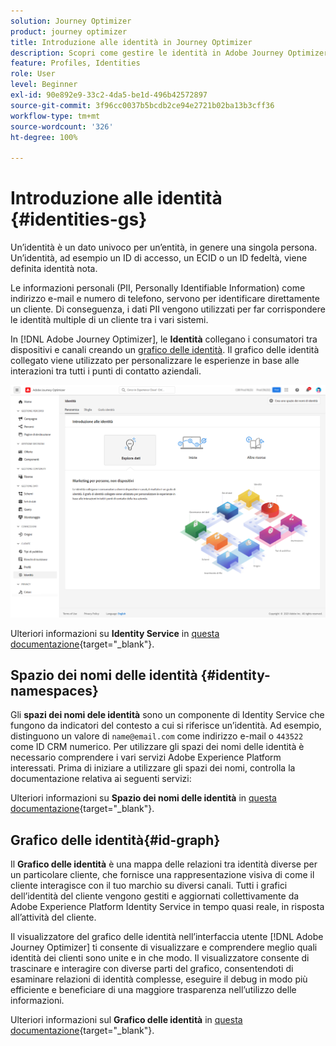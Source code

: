 ```yaml
---
solution: Journey Optimizer
product: journey optimizer
title: Introduzione alle identità in Journey Optimizer
description: Scopri come gestire le identità in Adobe Journey Optimizer
feature: Profiles, Identities
role: User
level: Beginner
exl-id: 90e892e9-33c2-4da5-be1d-496b42572897
source-git-commit: 3f96cc0037b5bcdb2ce94e2721b02ba13b3cff36
workflow-type: tm+mt
source-wordcount: '326'
ht-degree: 100%

---
```


# Introduzione alle identità {#identities-gs}

Un’identità è un dato univoco per un’entità, in genere una singola persona. Un’identità, ad esempio un ID di accesso, un ECID o un ID fedeltà, viene definita identità nota.

Le informazioni personali (PII, Personally Identifiable Information) come indirizzo e-mail e numero di telefono, servono per identificare direttamente un cliente. Di conseguenza, i dati PII vengono utilizzati per far corrispondere le identità multiple di un cliente tra i vari sistemi.

In [!DNL Adobe Journey Optimizer], le **Identità** collegano i consumatori tra dispositivi e canali creando un [grafico delle identità](#id-graph). Il grafico delle identità collegato viene utilizzato per personalizzare le esperienze in base alle interazioni tra tutti i punti di contatto aziendali.

![](assets/identities-home.png)

Ulteriori informazioni su **Identity Service** in [questa documentazione](https://experienceleague.adobe.com/docs/experience-platform/identity/home.html?lang=it){target="_blank"}.

## Spazio dei nomi delle identità {#identity-namespaces}

Gli **spazi dei nomi dele identità** sono un componente di Identity Service che fungono da indicatori del contesto a cui si riferisce un’identità. Ad esempio, distinguono un valore di `name@email.com` come indirizzo e-mail o `443522` come ID CRM numerico. Per utilizzare gli spazi dei nomi delle identità è necessario comprendere i vari servizi Adobe Experience Platform interessati. Prima di iniziare a utilizzare gli spazi dei nomi, controlla la documentazione relativa ai seguenti servizi:

Ulteriori informazioni su **Spazio dei nomi delle identità** in [questa documentazione](https://experienceleague.adobe.com/docs/experience-platform/identity/namespaces.html?lang=it){target="_blank"}.

## Grafico delle identità{#id-graph}

Il **Grafico delle identità** è una mappa delle relazioni tra identità diverse per un particolare cliente, che fornisce una rappresentazione visiva di come il cliente interagisce con il tuo marchio su diversi canali. Tutti i grafici dell’identità del cliente vengono gestiti e aggiornati collettivamente da Adobe Experience Platform Identity Service in tempo quasi reale, in risposta all’attività del cliente.

Il visualizzatore del grafico delle identità nell’interfaccia utente [!DNL Adobe Journey Optimizer] ti consente di visualizzare e comprendere meglio quali identità dei clienti sono unite e in che modo. Il visualizzatore consente di trascinare e interagire con diverse parti del grafico, consentendoti di esaminare relazioni di identità complesse, eseguire il debug in modo più efficiente e beneficiare di una maggiore trasparenza nell’utilizzo delle informazioni.

Ulteriori informazioni sul **Grafico delle identità** in [questa documentazione](https://experienceleague.adobe.com/docs/experience-platform/identity/ui/identity-graph-viewer.html?lang=it){target="_blank"}.
